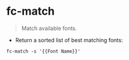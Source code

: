 # fc-match

> Match available fonts.

- Return a sorted list of best matching fonts:

`fc-match -s '{{Font Name}}'`

